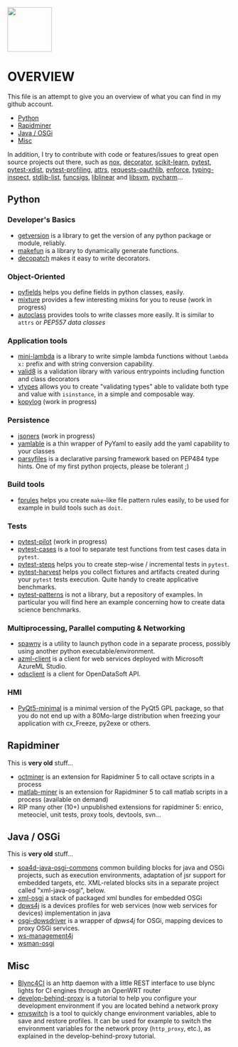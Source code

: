 [<img src="https://sourcerer.io/assets/avatar/smarie" width="100" height="100" />](https://sourcerer.io/smarie)

# OVERVIEW
This file is an attempt to give you an overview of what you can find in my github account.

 * [Python](#python)
 * [Rapidminer](#rapidminer)
 * [Java / OSGi](#java--osgi)
 * [Misc](#misc)

In addition, I try to contribute with code or features/issues to great open source projects out there, such as [nox](https://github.com/theacodes/nox), [decorator](https://github.com/smarie/decorator), [scikit-learn](https://github.com/scikit-learn/scikit-learn), [pytest](https://github.com/pytest-dev/pytest), [pytest-xdist](https://github.com/pytest-dev/pytest-xdist), [pytest-profiling](https://github.com/manahl/pytest-plugins), [attrs](https://github.com/python-attrs/attrs/), [requests-oauthlib](https://github.com/requests/requests-oauthlib), [enforce](https://github.com/RussBaz/enforce), [typing-inspect](https://github.com/ilevkivskyi/typing_inspect), [stdlib-list](https://github.com/jackmaney/python-stdlib-list), [funcsigs](https://github.com/testing-cabal/funcsigs), [liblinear](https://github.com/cjlin1/liblinear) and [libsvm](https://github.com/cjlin1/libsvm), [pycharm](https://youtrack.jetbrains.com/issues)...

## Python

### Developer's Basics

 * [getversion](https://smarie.github.io/python-getversion/) is a library to get the version of any python package or module, reliably.
 * [makefun](https://smarie.github.io/python-makefun) is a library to dynamically generate functions.
 * [decopatch](https://smarie.github.io/python-decopatch) makes it easy to write decorators.

### Object-Oriented

 * [pyfields](https://smarie.github.io/python-pyfields/) helps you define fields in python classes, easily.
 * [mixture](https://smarie.github.io/python-mixture) provides a few interesting mixins for you to reuse (work in progress)
 * [autoclass](https://smarie.github.io/python-autoclass/) provides tools to write classes more easily. It is similar to `attrs` or *PEP557 data classes*

### Application tools

 * [mini-lambda](https://smarie.github.io/python-mini-lambda) is a library to write simple lambda functions without `lambda x:` prefix and with string conversion capability. 
 * [valid8](https://smarie.github.io/python-valid8/) is a validation library with various entrypoints including function and class decorators
 * [vtypes](https://smarie.github.io/python-vtypes/) allows you to create "validating types" able to validate both type and value with `isinstance`, in a simple and composable way.
 * [kopylog](https://smarie.github.io/python-kopylog/) (work in progress)
 
### Persistence

 * [jsoners]() (work in progress)
 * [yamlable](https://smarie.github.io/python-yamlable/) is a thin wrapper of PyYaml to easily add the yaml capability to your classes
 * [parsyfiles](https://smarie.github.io/python-parsyfiles) is a declarative parsing framework based on PEP484 type hints. One of my first python projects, please be tolerant ;)

### Build tools

 * [fprules](https://smarie.github.io/python-fprules) helps you create `make`-like file pattern rules easily, to be used for example in build tools such as `doit`.

### Tests

 * [pytest-pilot](https://smarie.github.io/python-pytest-pilot) (work in progress)
 * [pytest-cases](https://smarie.github.io/python-pytest-cases) is a tool to separate test functions from test cases data in `pytest`.
 * [pytest-steps](https://smarie.github.io/python-pytest-steps) helps you to create step-wise / incremental tests in `pytest`.
 * [pytest-harvest](https://smarie.github.io/python-pytest-harvest/) helps you collect fixtures and artifacts created during your `pytest` tests execution. Quite handy to create applicative benchmarks.
 * [pytest-patterns](https://smarie.github.io/pytest-patterns/) is not a library, but a repository of examples. In particular you will find here an example concerning how to create data science benchmarks.

### Multiprocessing, Parallel computing & Networking

 * [spawny](https://smarie.github.io/python-spawny) is a utility to launch python code in a separate process, possibly using another python executable/environment.
 * [azml-client](https://smarie.github.io/python-azureml-client) is a client for web services deployed with Microsoft AzureML Studio.
 * [odsclient](https://smarie.github.io/python-odsclient/) is a client for OpenDataSoft API.

### HMI

 * [PyQt5-minimal](https://github.com/smarie/PyQt5-minimal) is a minimal version of the PyQt5 GPL package, so that you do not end up with a 80Mo-large distribution when freezing your application with cx_Freeze, py2exe or others. 

## Rapidminer

This is **very old** stuff...

 * [octminer](https://github.com/smarie/java-octminer) is an extension for Rapidminer 5 to call octave scripts in a process
 * [matlab-miner]() is an extension for Rapidminer 5 to call matlab scripts in a process (available on demand)
 * RIP many other (10+) unpublished extensions for rapidminer 5: enrico, meteociel, unit tests, proxy tools, devtools, svn...

## Java / OSGi

This is **very old** stuff...

 * [soa4d-java-osgi-commons](https://github.com/smarie/java-soa4d-java-osgi-commons) common building blocks for java and OSGi projects, such as execution environments, adaptation of jsr support for embedded targets, etc. XML-related blocks sits in a separate project called "xml-java-osgi", below.
 * [xml-osgi](https://github.com/smarie/java-xml-osgi) a stack of packaged xml bundles for embedded OSGi 
 * [dpws4j](https://github.com/smarie/java-dpws4j) is a devices profiles for web services (now web services for devices) implementation in java
 * [osgi-dpwsdriver](https://github.com/smarie/java-osgi-dpwsdriver) is a wrapper of *dpws4j* for OSGi, mapping devices to proxy OSGi services.
 * [ws-management4j](https://github.com/smarie/java-ws-management4j)
 * [wsman-osgi](https://github.com/smarie/java-wsman-osgi)

## Misc

 * [Blync4CI](https://github.com/smarie/blync4CI) is an http daemon with a little REST interface to use blync lights for CI engines through an OpenWRT router
 * [develop-behind-proxy](https://github.com/smarie/develop-behind-proxy) is a tutorial to help you configure your development environment if you are located behind a network proxy
 * [envswitch](https://github.com/smarie/env-switcher-gui) is a tool to quickly change environment variables, able to save and restore profiles. It can be used for example to switch the environment variables for the network proxy (`http_proxy`, etc.), as explained in the develop-behind-proxy tutorial.

